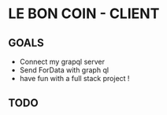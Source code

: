 # LE BON COIN - CLIENT

## GOALS

- Connect my grapql server
- Send ForData with graph ql
- have fun with a full stack project !

## TODO